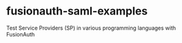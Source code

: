 # fusionauth-saml-examples
Test Service Providers (SP) in various programming languages with FusionAuth
